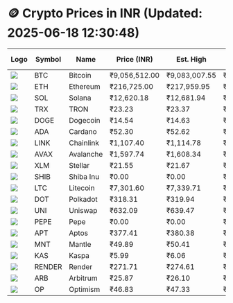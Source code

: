# 🪙 Crypto Prices in INR (Updated: 2025-06-18 12:30:48)

| Logo | Symbol | Name       | Price (INR) | Est. High | Est. Low | Gross Profit | Fees | Net Profit | ROI % |
|------|--------|------------|-------------|-----------|----------|---------------|------|-------------|--------|
| ![](https://coin-images.coingecko.com/coins/images/1/large/bitcoin.png?1696501400) | BTC    | Bitcoin    | ₹9,056,512.00 | ₹9,083,007.55 | ₹9,030,016.45 | ₹586.83 | ₹200.00 | ₹386.83 | 0.39% |
| ![](https://coin-images.coingecko.com/coins/images/279/large/ethereum.png?1696501628) | ETH    | Ethereum   | ₹216,725.00 | ₹217,959.95 | ₹215,490.05 | ₹1,146.18 | ₹200.00 | ₹946.18 | 0.95% |
| ![](https://coin-images.coingecko.com/coins/images/4128/large/solana.png?1718769756) | SOL    | Solana     | ₹12,620.18 | ₹12,681.94 | ₹12,558.42 | ₹983.60 | ₹200.00 | ₹783.60 | 0.78% |
| ![](https://coin-images.coingecko.com/coins/images/1094/large/tron-logo.png?1696502193) | TRX    | TRON       | ₹23.23 | ₹23.37 | ₹23.09 | ₹1,169.08 | ₹200.00 | ₹969.08 | 0.97% |
| ![](https://coin-images.coingecko.com/coins/images/5/large/dogecoin.png?1696501409) | DOGE   | Dogecoin   | ₹14.54 | ₹14.63 | ₹14.45 | ₹1,266.57 | ₹200.00 | ₹1,066.57 | 1.07% |
| ![](https://coin-images.coingecko.com/coins/images/975/large/cardano.png?1696502090) | ADA    | Cardano    | ₹52.30 | ₹52.62 | ₹51.98 | ₹1,235.11 | ₹200.00 | ₹1,035.11 | 1.04% |
| ![](https://coin-images.coingecko.com/coins/images/877/large/chainlink-new-logo.png?1696502009) | LINK   | Chainlink  | ₹1,107.40 | ₹1,114.78 | ₹1,100.02 | ₹1,341.79 | ₹200.00 | ₹1,141.79 | 1.14% |
| ![](https://coin-images.coingecko.com/coins/images/12559/large/Avalanche_Circle_RedWhite_Trans.png?1696512369) | AVAX   | Avalanche  | ₹1,597.74 | ₹1,608.34 | ₹1,587.14 | ₹1,335.23 | ₹200.00 | ₹1,135.23 | 1.14% |
| ![](https://coin-images.coingecko.com/coins/images/100/large/fmpFRHHQ_400x400.jpg?1735231350) | XLM    | Stellar    | ₹21.55 | ₹21.67 | ₹21.43 | ₹1,105.85 | ₹200.00 | ₹905.85 | 0.91% |
| ![](https://coin-images.coingecko.com/coins/images/11939/large/shiba.png?1696511800) | SHIB   | Shiba Inu  | ₹0.00 | ₹0.00 | ₹0.00 | ₹1,003.81 | ₹200.00 | ₹803.81 | 0.80% |
| ![](https://coin-images.coingecko.com/coins/images/2/large/litecoin.png?1696501400) | LTC    | Litecoin   | ₹7,301.60 | ₹7,339.71 | ₹7,263.49 | ₹1,049.37 | ₹200.00 | ₹849.37 | 0.85% |
| ![](https://coin-images.coingecko.com/coins/images/12171/large/polkadot.png?1696512008) | DOT    | Polkadot   | ₹318.31 | ₹319.94 | ₹316.68 | ₹1,027.84 | ₹200.00 | ₹827.84 | 0.83% |
| ![](https://coin-images.coingecko.com/coins/images/12504/large/uniswap-logo.png?1720676669) | UNI    | Uniswap    | ₹632.09 | ₹639.47 | ₹624.71 | ₹2,364.15 | ₹200.00 | ₹2,164.15 | 2.16% |
| ![](https://coin-images.coingecko.com/coins/images/29850/large/pepe-token.jpeg?1696528776) | PEPE   | Pepe       | ₹0.00 | ₹0.00 | ₹0.00 | ₹2,204.83 | ₹200.00 | ₹2,004.83 | 2.00% |
| ![](https://coin-images.coingecko.com/coins/images/26455/large/aptos_round.png?1696525528) | APT    | Aptos      | ₹377.41 | ₹380.38 | ₹374.44 | ₹1,585.56 | ₹200.00 | ₹1,385.56 | 1.39% |
| ![](https://coin-images.coingecko.com/coins/images/30980/large/Mantle-Logo-mark.png?1739213200) | MNT    | Mantle     | ₹49.89 | ₹50.41 | ₹49.37 | ₹2,090.17 | ₹200.00 | ₹1,890.17 | 1.89% |
| ![](https://coin-images.coingecko.com/coins/images/25751/large/kaspa-icon-exchanges.png?1696524837) | KAS    | Kaspa      | ₹5.99 | ₹6.06 | ₹5.92 | ₹2,433.25 | ₹200.00 | ₹2,233.25 | 2.23% |
| ![](https://coin-images.coingecko.com/coins/images/11636/large/rndr.png?1696511529) | RENDER | Render     | ₹271.71 | ₹274.61 | ₹268.81 | ₹2,160.67 | ₹200.00 | ₹1,960.67 | 1.96% |
| ![](https://coin-images.coingecko.com/coins/images/16547/large/arb.jpg?1721358242) | ARB    | Arbitrum   | ₹25.87 | ₹26.10 | ₹25.64 | ₹1,754.73 | ₹200.00 | ₹1,554.73 | 1.55% |
| ![](https://coin-images.coingecko.com/coins/images/25244/large/Optimism.png?1696524385) | OP     | Optimism   | ₹46.83 | ₹47.33 | ₹46.33 | ₹2,149.70 | ₹200.00 | ₹1,949.70 | 1.95% |
